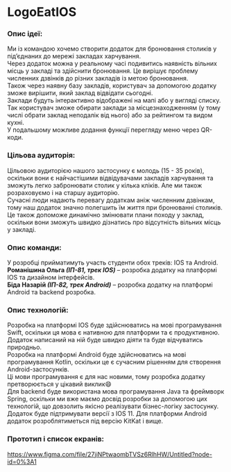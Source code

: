 # LogoEatIOS

### Опис ідеї:
Ми із командою хочемо створити додаток для бронювання столиків у під’єднаних до мережі закладах харчування.  
Через додаток можна у реальному часі подивитись наявність вільних місць у закладі та здійснити бронювання. Це вирішує проблему численних дзвінків до різних закладів із метою бронювання.   
Також через наявну базу закладів, користувач за допомогою додатку зможе вирішити, який заклад відвідати сьогодні.   
Заклади будуть інтерактивно відображені на мапі або у вигляді списку. Так користувач зможе обирати заклади за місцезнаходженням (у тому числі обрати заклад неподалік від нього) або за рейтингом та видом кухні.   
У подальшому можливе додання функції перегляду меню через QR-коди.

### Цільова аудиторія: 
Цільовою аудиторією нашого застосунку є молодь (15 - 35 років), оскільки вони є найчастішими відвідувачами закладів харчування та зможуть легко забронювати столик у кілька кліків. Але ми також розраховуємо і на старшу аудиторію.   
Сучасні люди надають перевагу додаткам аніж численним дзвінкам, тому наш додаток значно полегшить їм життя при бронюванні столиків. Це також допоможе динамічно змінювати плани походу у заклад, оскільки вони зможуть швидко дізнатись про відсутність вільних місць у закладі.

### Опис команди: 
У розробці прийматимуть участь студенти обох треків: IOS та Android.  
**Романішина Ольга *(ІП-81, трек IOS)*** – розробка додатку на платформі IOS та дизайном інтерфейсів.  
**Біда Назарій *(ІП-82, трек Android)*** – розробка додатку на платформі Android та backend розробка.

### Опис технологій: 
Розробка на платформі IOS буде здійснюватись на мові програмування Swift, оскільки ця мова є нативною для платформи та є продуктивною. Додаток написаний на ній буде швидко діяти та буде відчуватись природньо.    
Розробка на платформі Android буде здійснюватись на мові програмування Kotlin, оскільки це є сучасним рішенням для створення Android-застосунків.  
Ці мови програмування є для нас новими, тому розробка додатку претворюється у цікавий виклик:smile:   
Для backend буде використана мова програмування Java та фреймворк Spring, оскільки ми вже маємо досвід розробки за допомогою цих технологій, що довзолить якісно реалізувати бізнес-логіку застосунку.  
Додаток буде підтримувати версії з IOS 11. Для платформи Android додаток розроблятиметься під версію KitKat і вище.

### Прототип і список екранів:
https://www.figma.com/file/27jiNPtwaombTVSz6RlhHW/Untitled?node-id=0%3A1
